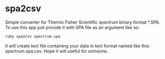 # spa2csv
Simple converter for Thermo Fisher Scientific spectrum binary format *.SPA.
To use this app just provide it with SPA file as an argument like so:

```bash
ruby spa2csv spectrum.spa
```
It will create text file containing your data in text format 
named like this: spectrum.spa.csv.
Hope it will useful for someone.
